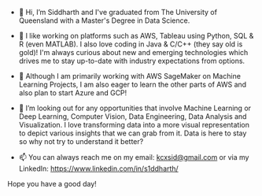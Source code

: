 - 👋 Hi, I’m Siddharth and I've graduated from The University of Queensland with a Master's Degree in Data Science. 

- 👀 I like working on platforms such as AWS, Tableau using Python, SQL & R (even MATLAB). I also love coding in Java & C/C++ (they say old is gold)! 
I'm always curious about new and emerging technologies which drives me to stay up-to-date with industry expectations from options. 

- 🌱 Although I am primarily working with AWS SageMaker on Machine Learning Projects, I am also eager to learn the other parts of AWS and also plan to start Azure and GCP! 

- 💞️ I’m looking out for any opportunities that involve Machine Learning or Deep Learning, Computer Vision, Data Engineering, Data Analysis and Visualization. I love transforming data into a more visual representation to depict various insights that we can grab from it. Data is here to stay so why not try to understand it better? 

- 📫 You can always reach me on my email: kcxsid@gmail.com or via my LinkedIn: https://www.linkedin.com/in/s1ddharth/

Hope you have a good day! 


<!---
kcxsid/kcxsid is a ✨ special ✨ repository because its `README.md` (this file) appears on your GitHub profile.
You can click the Preview link to take a look at your changes.
--->
